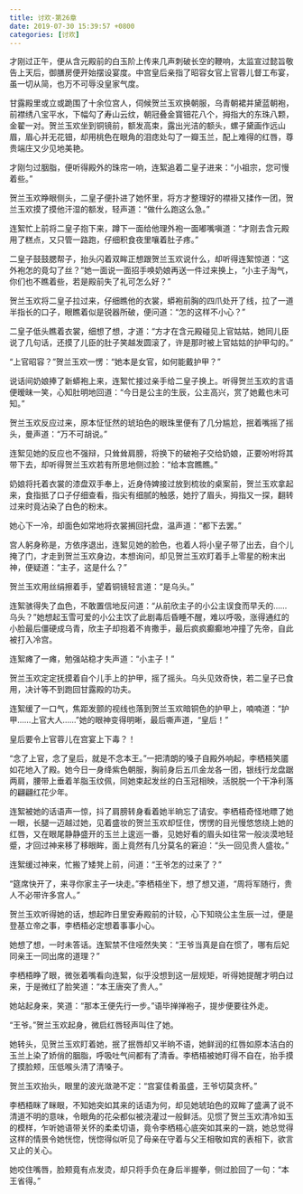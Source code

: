 ```yaml
---
title: 讨欢-第26章
date: 2019-07-30 15:39:57 +0800
categories: [讨欢]
---
```


才刚过正午，便从含元殿前的白玉阶上传来几声刺破长空的鞭响，太监宣过懿旨敬告上天后，御膳房便开始摆设宴度。中宫皇后亲指了昭容女官上官蓉儿督工布宴，虽一切从简，也万不可辱没皇家气度。

甘露殿里或立或跪围了十余位宫人，伺候贺兰玉欢换朝服，乌青朝裙并黛蓝朝袍，前襟绣八宝平水，下幅勾了寿山云纹，朝冠叠金寳钿花八个，拇指大的东珠八颗，金翟一对。贺兰玉欢坐到铜镜前，额发高束，露出光洁的额头，螺子黛画作远山眉，眉心并无花钿，却用桃色在眼角的泪痣处勾了一瓣玉兰，配上难得的红唇，尊贵端庄又少见地美艳。

才刚匀过胭脂，便听得殿外的珠帘一响，连絮追着二皇子进来：“小祖宗，您可慢着些。”

贺兰玉欢睁眼侧头，二皇子便扑进了她怀里，将方才整理好的襟褂又揉作一团，贺兰玉欢摸了摸他汗湿的额发，轻声道：“做什么跑这么急。”

连絮忙上前将二皇子抱下来，蹲下一面给他理外袍一面嘟嘴嗔道：“才刚去含元殿用了糕点，又只管一路跑，仔细积食夜里嚷着肚子疼。”

二皇子鼓鼓腮帮子，抬头闪着双眸正想跟贺兰玉欢说什么，却听得连絮惊道：“这外袍怎的竟勾了丝？”她一面说一面招手唤奶娘再送一件过来换上，“小主子淘气，你们也不瞧着些，若是殿前失了礼可怎么好？”

贺兰玉欢将二皇子拉过来，仔细瞧他的衣裳，蟒袍前胸的四爪处开了线，拉了一道半指长的口子，眼瞧着似是锐器所破，便问道：“怎的这样不小心？”

二皇子低头瞧着衣裳，细想了想，才道：“方才在含元殿碰见上官姑姑，她同儿臣说了几句话，还摸了儿臣的肚子笑越发圆滚了，许是那时被上官姑姑的护甲勾的。”

“上官昭容？”贺兰玉欢一愣：“她本是女官，如何能戴护甲？”

说话间奶娘捧了新蟒袍上来，连絮忙接过亲手给二皇子换上。听得贺兰玉欢的言语便暧昧一笑，心知肚明地回道：“今日是公主的生辰，公主高兴，赏了她戴也未可知。”

贺兰玉欢反应过来，原本怔怔然的琥珀色的眼珠里便有了几分尴尬，抿着嘴摇了摇头，曼声道：“万不可胡说。”

连絮见她的反应也不强辩，只耸耸肩膀，将换下的破袍子交给奶娘，正要吩咐将其带下去，却听得贺兰玉欢若有所思地侧过脸：“给本宫瞧瞧。”

奶娘将托着衣裳的漆盘双手奉上，近身侍婢接过放到梳妆的桌案前，贺兰玉欢拿起来，食指抵了口子仔细查看，指尖有细腻的触感，她拧了眉头，拇指又一探，翻转过来时竟沾染了白色的粉末。

她心下一冷，却面色如常地将衣裳搁回托盘，温声道：“都下去罢。”

宫人躬身称是，方依序退出，连絮见她的脸色，也着人将小皇子带了出去，自个儿掩了门，才走到贺兰玉欢身边，本想询问，却见贺兰玉欢盯着手上零星的粉末出神，便疑道：“主子，这是什么？”

贺兰玉欢用丝绢擦着手，望着铜镜轻言道：“是乌头。”

连絮骇得失了血色，不敢置信地反问道：“从前欣主子的小公主误食而早夭的……乌头？”她想起玉雪可爱的小公主饮了此剧毒后昏睡不醒，难以呼吸，涨得通红的小脸最后僵硬成乌青，欣主子却抱着不肯撒手，最后疯疯癫癫地冲撞了先帝，自此被打入冷宫。

连絮瘫了一瘫，勉强站稳才失声道：“小主子！”

贺兰玉欢定定抚摸着自个儿手上的护甲，摇了摇头。乌头见效奇快，若二皇子已食用，决计等不到跑回甘露殿的功夫。

连絮缓了一口气，焦距发颤的视线也落到贺兰玉欢暗铜色的护甲上，喃喃道：“护甲……上官大人……”她的眼神变得明晰，最后嘶声道，“皇后！”

皇后要令上官蓉儿在宫宴上下毒？！

“念了上官，念了皇后，就是不念本王。”一把清朗的嗓子自殿外响起，李栖梧笑靥如花地入了殿。她今日一身绛紫色朝服，胸前身后五爪金龙各一团，银线行龙盘踞两肩，腰带上垂着羊脂玉纹佩，同她束起发丝的白玉冠相映，活脱脱一个干净利落的翩翩红花少年。

连絮被她的话语声一惊，抖了肩膀转身看着她半晌忘了请安。李栖梧奇怪地瞟了她一眼，长腿一迈越过她，见着盛妆的贺兰玉欢却怔住，愣愣的目光慢悠悠绕上她的红唇，又在眼尾静静盛开的玉兰上逡巡一番，见她好看的眉头如往常一般淡漠地轻蹙，才回过神来移了移眼眸，面上竟然有几分莫名的窘迫：“头一回见贵人盛妆。”

连絮缓过神来，忙搬了矮凳上前，问道：“王爷怎的过来了？”

“筵席快开了，来寻你家主子一块走。”李栖梧坐下，想了想又道，“周将军随行，贵人不必带许多宫人。”

贺兰玉欢听得她的话，想起昨日里安寿殿前的计较，心下知晓公主生辰一过，便是登基立帝之事，李栖梧必定想着事事小心。

她想了想，一时未答话。连絮禁不住哑然失笑：“王爷当真是自在惯了，哪有后妃同亲王一同出席的道理？”

李栖梧睁了眼，微张着嘴看向连絮，似乎没想到这一层规矩，听得她提醒才明白过来，于是微红了脸笑道：“本王唐突了贵人。”

她站起身来，笑道：“那本王便先行一步。”语毕掸掸袍子，提步便要往外走。

“王爷。”贺兰玉欢起身，微启红唇轻声叫住了她。

她转头，见贺兰玉欢盯着她，抿了抿唇却又半晌不语，她鲜润的红唇如原本洁白的玉兰上染了娇俏的胭脂，呼吸吐气间都有了清香。李栖梧被她盯得不自在，抬手摸了摸脸颊，压低喉头清了清嗓子。

贺兰玉欢抬头，眼里的波光潋滟不定：“宫宴佳肴虽盛，王爷切莫贪杯。”

李栖梧眯了眯眼，不知她突如其来的话语为何，却见她琥珀色的双眸了盛满了说不清道不明的意味，令眼角的花朵都似被浇灌过一般鲜活。见惯了贺兰玉欢清冷如玉的模样，乍听她语带关怀的柔柔切语，竟令李栖梧心底突如其来的一跳，她总觉得这样的情景令她恍惚，恍惚得似听见了母亲在守着与父王相敬如宾的表相下，欲言又止的关心。

她咬住嘴唇，脸颊竟有点发烫，却只将手负在身后半握拳，侧过脸回了一句：“本王省得。”

